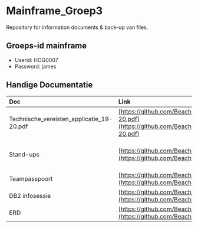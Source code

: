 # Mainframe_Groep3

Repository for information documents &amp; back-up van files.

## Groeps-id mainframe

* Userid: HOG0007
* Password: james

## Handige Documentatie

| Doc | Link | Opmerkingen |
| :-- | :--- | :---------- |
| Technische_vereisten_applicatie_19-20.pdf | [https://github.com/Beachlessfawn2/Mainframe_Groep3/blob/master/Info/Gegeven/Technische_vereisten_applicatie_19-20.pdf](https://github.com/Beachlessfawn2/Mainframe_Groep3/blob/master/Info/Gegeven/Technische_vereisten_applicatie_19-20.pdf) | |
| Stand-ups | [https://github.com/Beachlessfawn2/Mainframe_Groep3/tree/master/Info](https://github.com/Beachlessfawn2/Mainframe_Groep3/tree/master/Info) | Voor specifieke zie Readme.md in Stand-ups |
| Teampasspoort | [https://github.com/Beachlessfawn2/Mainframe_Groep3/blob/master/Info/Team_Passpoort/Team_Passpoort.md](https://github.com/Beachlessfawn2/Mainframe_Groep3/blob/master/Info/Team_Passpoort/Team_Passpoort.md) | |
| DB2 infosessie | [https://github.com/Beachlessfawn2/Mainframe_Groep3/blob/master/DB2/DB2.md](https://github.com/Beachlessfawn2/Mainframe_Groep3/blob/master/DB2/DB2.md) | |
| ERD | [https://github.com/Beachlessfawn2/Mainframe_Groep3/blob/master/DB2/ERD/ERD_MYDB.png](https://github.com/Beachlessfawn2/Mainframe_Groep3/blob/master/DB2/ERD/ERD_MYDB.png) | |
